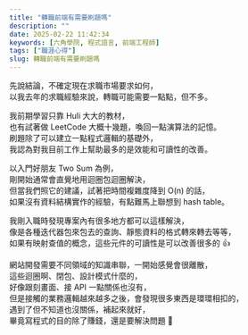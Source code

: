```yaml
---
title: "轉職前端有需要刷題嗎"
description: ""
date: 2025-02-22 11:42:34
keywords: [六角學院, 程式語言, 前端工程師]
tags: ["職涯心得"]
slug: 轉職前端有需要刷題嗎
---
```


先說結論，不確定現在求職市場要求如何，  
以我去年的求職經驗來說，轉職可能需要一點點，但不多。

我前期學習只靠 Huli 大大的教材，  
也有試著做 LeetCode 大概十幾題，喚回一點演算法的記憶。  
刷題除了可以建立一點程式邏輯的基礎外，  
我認為對我目前工作上幫助最多的是效能和可讀性的改善。

以入門好朋友 Two Sum 為例，  
剛開始通常會直覺地用迴圈包迴圈解決，  
但當我們照它的建議，試著把時間複雜度降到 O(n) 的話，  
如果沒有資料結構實作的經驗，有點難馬上聯想到 hash table。

我剛入職時發現專案內有很多地方都可以這樣解決，  
像是各種迭代器包來包去的查詢、靜態資料的格式轉來轉去等等，  
如果有映射查值的概念，這些元件的可讀性是可以改善很多的 👍

網站開發需要不同領域的知識串聯，一開始感覺會很離散，  
這些迴圈啊、閉包、設計模式什麼的，  
好像跟刻畫面、接 API 一點關係也沒有，  
但是接觸的業務邏輯越來越多之後，會發現很多東西是環環相扣的，  
遇到了但不知道也沒關係，補起來就好，  
畢竟寫程式的目的除了賺錢，還是要解決問題 💪
